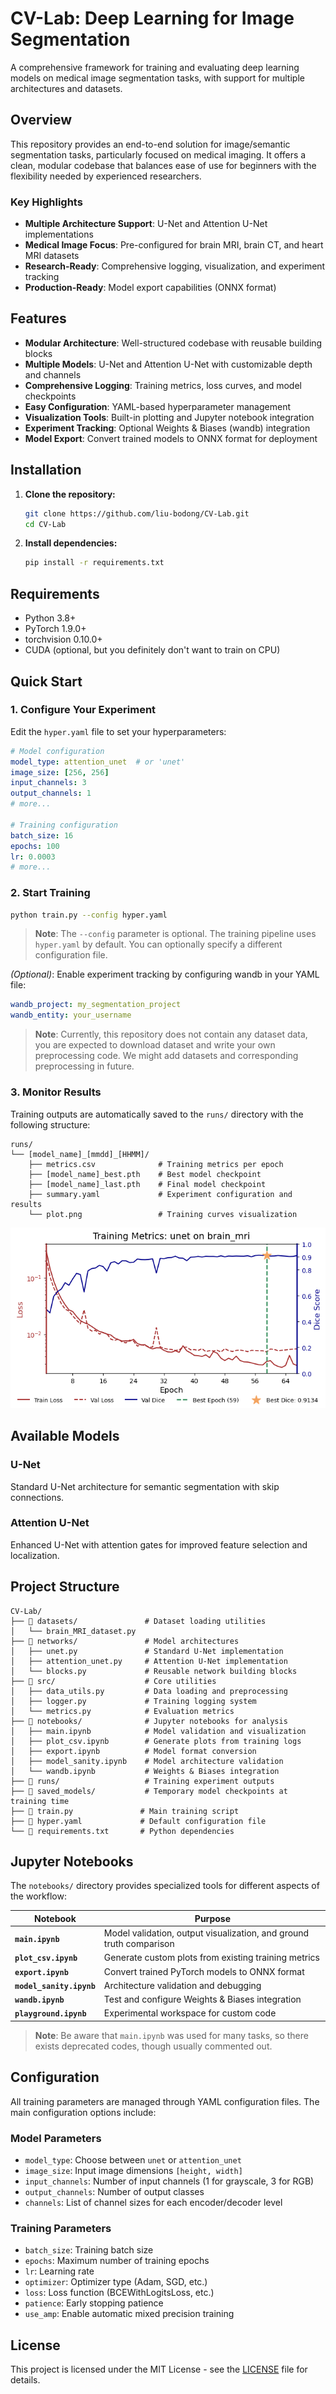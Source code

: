 # CV-Lab: Deep Learning for Image Segmentation

A comprehensive framework for training and evaluating deep learning models on medical image segmentation tasks, with support for multiple architectures and datasets.

## Overview

This repository provides an end-to-end solution for image/semantic segmentation tasks, particularly focused on medical imaging. It offers a clean, modular codebase that balances ease of use for beginners with the flexibility needed by experienced researchers.

### Key Highlights
- **Multiple Architecture Support**: U-Net and Attention U-Net implementations
- **Medical Image Focus**: Pre-configured for brain MRI, brain CT, and heart MRI datasets
- **Research-Ready**: Comprehensive logging, visualization, and experiment tracking
- **Production-Ready**: Model export capabilities (ONNX format)

## Features

- **Modular Architecture**: Well-structured codebase with reusable building blocks
- **Multiple Models**: U-Net and Attention U-Net with customizable depth and channels
- **Comprehensive Logging**: Training metrics, loss curves, and model checkpoints
- **Easy Configuration**: YAML-based hyperparameter management
- **Visualization Tools**: Built-in plotting and Jupyter notebook integration
- **Experiment Tracking**: Optional Weights & Biases (wandb) integration
- **Model Export**: Convert trained models to ONNX format for deployment

## Installation

1. **Clone the repository:**
   ```bash
   git clone https://github.com/liu-bodong/CV-Lab.git
   cd CV-Lab
   ```

2. **Install dependencies:**
   ```bash
   pip install -r requirements.txt
   ```

## Requirements
- Python 3.8+
- PyTorch 1.9.0+
- torchvision 0.10.0+
- CUDA (optional, but you definitely don't want to train on CPU)

## Quick Start

### 1. Configure Your Experiment
Edit the `hyper.yaml` file to set your hyperparameters:

```yaml
# Model configuration
model_type: attention_unet  # or 'unet'
image_size: [256, 256]
input_channels: 3
output_channels: 1
# more...

# Training configuration
batch_size: 16
epochs: 100
lr: 0.0003
# more...
```

### 2. Start Training
```bash
python train.py --config hyper.yaml
```

> **Note**: The `--config` parameter is optional. The training pipeline uses `hyper.yaml` by default. You can optionally specify a different configuration file.

*(Optional)*: Enable experiment tracking by configuring wandb in your YAML file:

```yaml
wandb_project: my_segmentation_project
wandb_entity: your_username
``` 

> **Note**: Currently, this repository does not contain any dataset data, you are expected to download dataset and write your own preprocessing code. We might add datasets and corresponding preprocessing in future.

### 3. Monitor Results
Training outputs are automatically saved to the `runs/` directory with the following structure:
```
runs/
└── [model_name]_[mmdd]_[HHMM]/
    ├── metrics.csv              # Training metrics per epoch
    ├── [model_name]_best.pth    # Best model checkpoint
    ├── [model_name]_last.pth    # Final model checkpoint
    ├── summary.yaml             # Experiment configuration and results
    └── plot.png                 # Training curves visualization
```

![Training Example](https://github.com/liu-bodong/CV-Lab/blob/main/runs/unet_0727_1906/plot.png)

## Available Models

### U-Net
Standard U-Net architecture for semantic segmentation with skip connections.

### Attention U-Net
Enhanced U-Net with attention gates for improved feature selection and localization.


## Project Structure

```
CV-Lab/
├── 📁 datasets/               # Dataset loading utilities
│   └── brain_MRI_dataset.py
├── 📁 networks/               # Model architectures
│   ├── unet.py               # Standard U-Net implementation
│   ├── attention_unet.py     # Attention U-Net implementation
│   └── blocks.py             # Reusable network building blocks
├── 📁 src/                    # Core utilities
│   ├── data_utils.py         # Data loading and preprocessing
│   ├── logger.py             # Training logging system
│   └── metrics.py            # Evaluation metrics
├── 📁 notebooks/              # Jupyter notebooks for analysis
│   ├── main.ipynb            # Model validation and visualization
│   ├── plot_csv.ipynb        # Generate plots from training logs
│   ├── export.ipynb          # Model format conversion
│   ├── model_sanity.ipynb    # Model architecture validation
│   └── wandb.ipynb           # Weights & Biases integration
├── 📁 runs/                   # Training experiment outputs
├── 📁 saved_models/           # Temporary model checkpoints at training time
├── 📄 train.py               # Main training script
├── 📄 hyper.yaml             # Default configuration file
└── 📄 requirements.txt       # Python dependencies
```

## Jupyter Notebooks

The `notebooks/` directory provides specialized tools for different aspects of the workflow:

| Notebook | Purpose |
|----------|---------|
| **`main.ipynb`** | Model validation, output visualization, and ground truth comparison |
| **`plot_csv.ipynb`** | Generate custom plots from existing training metrics |
| **`export.ipynb`** | Convert trained PyTorch models to ONNX format |
| **`model_sanity.ipynb`** | Architecture validation and debugging |
| **`wandb.ipynb`** | Test and configure Weights & Biases integration |
| **`playground.ipynb`** | Experimental workspace for custom code |

> **Note**: Be aware that `main.ipynb` was used for many tasks, so there exists deprecated codes, though usually commented out.

## Configuration

All training parameters are managed through YAML configuration files. The main configuration options include:

### Model Parameters
- `model_type`: Choose between `unet` or `attention_unet`
- `image_size`: Input image dimensions `[height, width]`
- `input_channels`: Number of input channels (1 for grayscale, 3 for RGB)
- `output_channels`: Number of output classes
- `channels`: List of channel sizes for each encoder/decoder level

### Training Parameters
- `batch_size`: Training batch size
- `epochs`: Maximum number of training epochs
- `lr`: Learning rate
- `optimizer`: Optimizer type (Adam, SGD, etc.)
- `loss`: Loss function (BCEWithLogitsLoss, etc.)
- `patience`: Early stopping patience
- `use_amp`: Enable automatic mixed precision training


## License

This project is licensed under the MIT License - see the [LICENSE](LICENSE) file for details.
